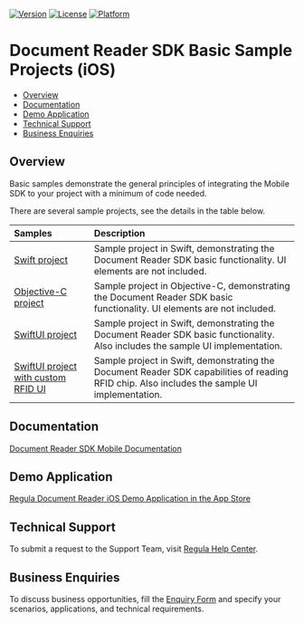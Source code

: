 [![Version](https://img.shields.io/cocoapods/v/DocumentReader.svg?style=flat)](http://cocoapods.org/pods/DocumentReader)
[![License](https://img.shields.io/cocoapods/l/DocumentReader.svg?style=flat)](http://cocoapods.org/pods/DocumentReader)
[![Platform](https://img.shields.io/cocoapods/p/DocumentReader.svg?style=flat)](http://cocoapods.org/pods/DocumentReader)

# Document Reader SDK Basic Sample Projects (iOS)

* [Overview](#overview)
* [Documentation](#documentation)
* [Demo Application](#demo-application)
* [Technical Support](#technical-support)
* [Business Enquiries](#business-enquiries)

## Overview

Basic samples demonstrate the general principles of integrating the Mobile SDK to your project with a minimum of code needed.

There are several sample projects, see the details in the table below.

| Samples                                                                | Description                                                                                                                                   |
|:-----------------------------------------------------------------------|:----------------------------------------------------------------------------------------------------------------------------------------------|
| [Swift project](DocumentReaderSwift-sample)                            | Sample project in Swift, demonstrating the Document Reader SDK basic functionality. UI elements are not included.                             |
| [Objective-C project](DocumentReaderObjectiveC-sample)                 | Sample project in Objective-C, demonstrating the Document Reader SDK basic functionality. UI elements are not included.                       |
| [SwiftUI project](DocumentReaderSwiftUI-sample)                        | Sample project in Swift, demonstrating the Document Reader SDK basic functionality. Also includes the sample UI implementation.               |
| [SwiftUI project with custom RFID UI](DocumentReaderRFIDSwiftUISample) | Sample project in Swift, demonstrating the Document Reader SDK capabilities of reading RFID chip. Also includes the sample UI implementation. |

## Documentation

<a target="_blank" href="https://docs.regulaforensics.com/develop/doc-reader-sdk/mobile/">Document Reader SDK Mobile Documentation</a>

## Demo Application

<a target="_blank" href="https://apps.apple.com/us/app/regula-document-reader/id1001303920">Regula Document Reader iOS Demo Application in the App Store</a>

## Technical Support

To submit a request to the Support Team, visit <a target="_blank" href="https://support.regulaforensics.com/hc/en-us/requests/new?utm_source=github">Regula Help Center</a>.

## Business Enquiries

To discuss business opportunities, fill the <a target="_blank" href="https://explore.regula.app/docs-support-request">Enquiry Form</a> and specify your scenarios, applications, and technical requirements.
